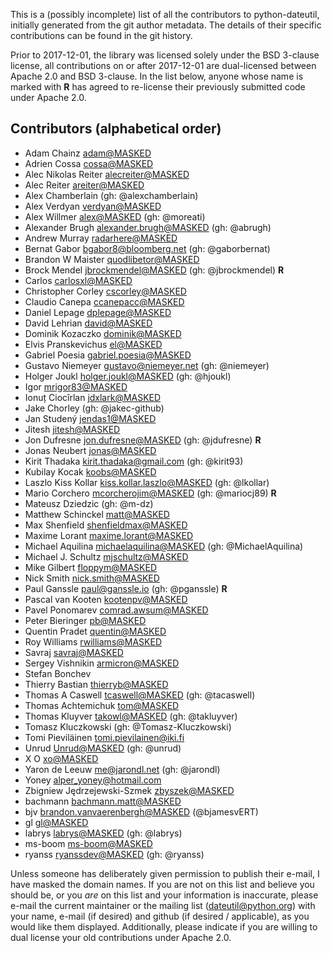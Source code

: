 This is a (possibly incomplete) list of all the contributors to python-dateutil,
initially generated from the git author metadata. The details of their specific
contributions can be found in the git history.

Prior to 2017-12-01, the library was licensed solely under the BSD 3-clause
license, all contributions on or after 2017-12-01 are dual-licensed between
Apache 2.0 and BSD 3-clause. In the list below, anyone whose name is marked with
**R** has agreed to re-license their previously submitted code under Apache 2.0.

## Contributors (alphabetical order)

- Adam Chainz <adam@MASKED>
- Adrien Cossa <cossa@MASKED>
- Alec Nikolas Reiter <alecreiter@MASKED>
- Alec Reiter <areiter@MASKED>
- Alex Chamberlain (gh: @alexchamberlain)
- Alex Verdyan <verdyan@MASKED>
- Alex Willmer <alex@MASKED> (gh: @moreati)
- Alexander Brugh <alexander.brugh@MASKED> (gh: @abrugh)
- Andrew Murray <radarhere@MASKED>
- Bernat Gabor <bgabor8@bloomberg.net> (gh: @gaborbernat)
- Brandon W Maister <quodlibetor@MASKED>
- Brock Mendel <jbrockmendel@MASKED> (gh: @jbrockmendel) **R**
- Carlos <carlosxl@MASKED>
- Christopher Corley <cscorley@MASKED>
- Claudio Canepa <ccanepacc@MASKED>
- Daniel Lepage <dplepage@MASKED>
- David Lehrian <david@MASKED>
- Dominik Kozaczko <dominik@MASKED>
- Elvis Pranskevichus <el@MASKED>
- Gabriel Poesia <gabriel.poesia@MASKED>
- Gustavo Niemeyer <gustavo@niemeyer.net> (gh: @niemeyer)
- Holger Joukl <holger.joukl@MASKED> (gh: @hjoukl)
- Igor <mrigor83@MASKED>
- Ionuț Ciocîrlan <jdxlark@MASKED>
- Jake Chorley (gh: @jakec-github)
- Jan Studený <jendas1@MASKED>
- Jitesh <jitesh@MASKED>
- Jon Dufresne <jon.dufresne@MASKED> (gh: @jdufresne) **R**
- Jonas Neubert <jonas@MASKED>
- Kirit Thadaka <kirit.thadaka@gmail.com> (gh: @kirit93)
- Kubilay Kocak <koobs@MASKED>
- Laszlo Kiss Kollar <kiss.kollar.laszlo@MASKED> (gh: @lkollar)
- Mario Corchero <mcorcherojim@MASKED> (gh: @mariocj89) **R**
- Mateusz Dziedzic (gh: @m-dz)
- Matthew Schinckel <matt@MASKED>
- Max Shenfield <shenfieldmax@MASKED>
- Maxime Lorant <maxime.lorant@MASKED>
- Michael Aquilina <michaelaquilina@MASKED> (gh: @MichaelAquilina)
- Michael J. Schultz <mjschultz@MASKED>
- Mike Gilbert <floppym@MASKED>
- Nick Smith <nick.smith@MASKED>
- Paul Ganssle <paul@ganssle.io> (gh: @pganssle) **R**
- Pascal van Kooten <kootenpv@MASKED>
- Pavel Ponomarev <comrad.awsum@MASKED>
- Peter Bieringer <pb@MASKED>
- Quentin Pradet <quentin@MASKED>
- Roy Williams <rwilliams@MASKED>
- Savraj <savraj@MASKED>
- Sergey Vishnikin <armicron@MASKED>
- Stefan Bonchev
- Thierry Bastian <thierryb@MASKED>
- Thomas A Caswell <tcaswell@MASKED> (gh: @tacaswell)
- Thomas Achtemichuk <tom@MASKED>
- Thomas Kluyver <takowl@MASKED> (gh: @takluyver)
- Tomasz Kluczkowski (gh: @Tomasz-Kluczkowski)
- Tomi Pieviläinen <tomi.pievilainen@iki.fi>
- Unrud <Unrud@MASKED> (gh: @unrud)
- X O <xo@MASKED>
- Yaron de Leeuw <me@jarondl.net> (gh: @jarondl)
- Yoney <alper_yoney@hotmail.com>
- Zbigniew Jędrzejewski-Szmek <zbyszek@MASKED>
- bachmann <bachmann.matt@MASKED>
- bjv <brandon.vanvaerenbergh@MASKED> (@bjamesvERT)
- gl <gl@MASKED>
- labrys <labrys@MASKED> (gh: @labrys)
- ms-boom <ms-boom@MASKED>
- ryanss <ryanssdev@MASKED> (gh: @ryanss)

Unless someone has deliberately given permission to publish their e-mail, I have masked the domain names. If you are not on this list and believe you should be, or you *are* on this list and your information is inaccurate, please e-mail the current maintainer or the mailing list (dateutil@python.org) with your name, e-mail (if desired) and github (if desired / applicable), as you would like them displayed. Additionally, please indicate if you are willing to dual license your old contributions under Apache 2.0.
